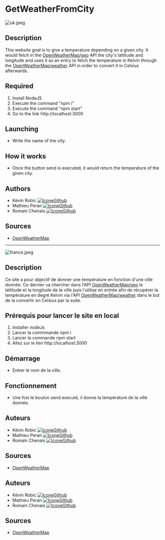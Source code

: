 # GetWeatherFromCity

![uk.jpeg](https://i.imgur.com/R0bJiRe.jpeg)

## Description

This website goal is to give a temperature depending on a given city. It would fetch in the [OpenWeatherMap/geo](https://openweathermap.org/api) API the city's lattitude and longitude and uses it as an entry to fetch the temperature in Kelvin through the [OpenWeatherMap/weather](https://openweathermap.org/api) API in order to convert it in Celsius afterwards.

## Required

1. Install NodeJS
2. Execute the command "npm i"
3. Execute the command "npm start"
4. Go to the link http://localhost:3000

## Launching

- Write the name of the city.

## How it works


- Once the button send is executed, it would return the temperature of the given city.

## Authors

* Kévin Robic [![IconeGithub](https://img.shields.io/badge/GitHub-100000?style=for-the-badge&logo=github&logoColor=white)](https://github.com/Kero3333) 
* Mathieu Peran [![IconeGithub](https://img.shields.io/badge/GitHub-100000?style=for-the-badge&logo=github&logoColor=white)](https://github.com/Mathieu-URA)
* Romain Chenais [![IconeGithub](https://img.shields.io/badge/GitHub-100000?style=for-the-badge&logo=github&logoColor=white)](https://github.com/naorimsenchai)

## Sources

- [OpenWeatherMap](https://openweathermap.org/api)

---

![france.jpeg](https://imgur.com/fWPMDC3.jpeg)

## Description

Ce site a pour objectif de donner une température en fonction d'une ville donnée. Ce dernier va chercher dans l'API [OpenWeatherMap/geo](https://openweathermap.org/api) la lattitude et la longitude de la ville puis l'utilise en entrée afin de récupérer la température en degré Kelvin via l'API [OpenWeatherMap/weather](https://openweathermap.org/api) dans le but de la convertir en Celsius par la suite.

## Prérequis pour lancer le site en local

1. Installer nodeJs
2. Lancer la commmande npm i
3. Lancer la commande npm start
4. Allez sur le lien http://localhost:3000

## Démarrage

- Entrer le nom de la ville.

## Fonctionnement

- Une fois le bouton send executé, il donne la température de la ville donnée.

## Auteurs

* Kévin Robic [![IconeGithub](https://img.shields.io/badge/GitHub-100000?style=for-the-badge&logo=github&logoColor=white)](https://github.com/Kero3333) 
* Mathieu Peran [![IconeGithub](https://img.shields.io/badge/GitHub-100000?style=for-the-badge&logo=github&logoColor=white)](https://github.com/Mathieu-URA)
* Romain Chenais [![IconeGithub](https://img.shields.io/badge/GitHub-100000?style=for-the-badge&logo=github&logoColor=white)](https://github.com/naorimsenchai)

## Sources

- [OpenWeatherMap](https://openweathermap.org/api)

## Auteurs

* Kévin Robic [![IconeGithub](https://img.shields.io/badge/GitHub-100000?style=for-the-badge&logo=github&logoColor=white)](https://github.com/Kero3333) 
* Mathieu Peran [![IconeGithub](https://img.shields.io/badge/GitHub-100000?style=for-the-badge&logo=github&logoColor=white)](https://github.com/Mathieu-URA)
* Romain Chenais [![IconeGithub](https://img.shields.io/badge/GitHub-100000?style=for-the-badge&logo=github&logoColor=white)](https://github.com/naorimsenchai)

## Sources

- [OpenWeatherMap](https://openweathermap.org/api)
